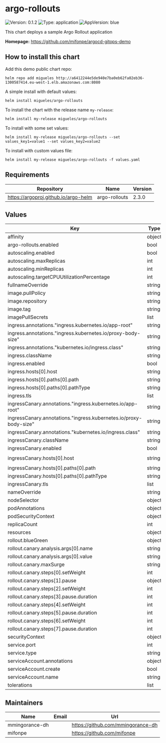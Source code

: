# argo-rollouts

![Version: 0.1.2](https://img.shields.io/badge/Version-0.1.2-informational?style=flat-square) ![Type: application](https://img.shields.io/badge/Type-application-informational?style=flat-square) ![AppVersion: blue](https://img.shields.io/badge/AppVersion-blue-informational?style=flat-square)

This chart deploys a sample Argo Rollout application

**Homepage:** <https://github.com/mifonpe/argocd-gitops-demo>

## How to install this chart

Add this demo public chart repo:

```console
helm repo add migueles http://a6412244e5de940e7ba0eb62fa02eb36-1300587414.eu-west-1.elb.amazonaws.com:8080
```

A simple install with default values:

```console
helm install migueles/argo-rollouts
```

To install the chart with the release name `my-release`:

```console
helm install my-release migueles/argo-rollouts
```

To install with some set values:

```console
helm install my-release migueles/argo-rollouts --set values_key1=value1 --set values_key2=value2
```

To install with custom values file:

```console
helm install my-release migueles/argo-rollouts -f values.yaml
```

## Requirements

| Repository | Name | Version |
|------------|------|---------|
| https://argoproj.github.io/argo-helm | argo-rollouts | 2.3.0 |

## Values

| Key | Type | Default | Description |
|-----|------|---------|-------------|
| affinity | object | `{}` |  |
| argo-rollouts.enabled | bool | `true` |  |
| autoscaling.enabled | bool | `false` |  |
| autoscaling.maxReplicas | int | `100` |  |
| autoscaling.minReplicas | int | `1` |  |
| autoscaling.targetCPUUtilizationPercentage | int | `80` |  |
| fullnameOverride | string | `""` |  |
| image.pullPolicy | string | `"IfNotPresent"` |  |
| image.repository | string | `"argoproj/rollouts-demo"` |  |
| image.tag | string | `"blue"` |  |
| imagePullSecrets | list | `[]` |  |
| ingress.annotations."ingress.kubernetes.io/app-root" | string | `"/"` |  |
| ingress.annotations."ingress.kubernetes.io/proxy-body-size" | string | `"100M"` |  |
| ingress.annotations."kubernetes.io/ingress.class" | string | `"nginx"` |  |
| ingress.className | string | `""` |  |
| ingress.enabled | bool | `true` |  |
| ingress.hosts[0].host | string | `"canary.dev.argoproj.io"` |  |
| ingress.hosts[0].paths[0].path | string | `"/"` |  |
| ingress.hosts[0].paths[0].pathType | string | `"ImplementationSpecific"` |  |
| ingress.tls | list | `[]` |  |
| ingressCanary.annotations."ingress.kubernetes.io/app-root" | string | `"/"` |  |
| ingressCanary.annotations."ingress.kubernetes.io/proxy-body-size" | string | `"100M"` |  |
| ingressCanary.annotations."kubernetes.io/ingress.class" | string | `"nginx"` |  |
| ingressCanary.className | string | `""` |  |
| ingressCanary.enabled | bool | `true` |  |
| ingressCanary.hosts[0].host | string | `"canary-preview.dev.argoproj.io"` |  |
| ingressCanary.hosts[0].paths[0].path | string | `"/"` |  |
| ingressCanary.hosts[0].paths[0].pathType | string | `"ImplementationSpecific"` |  |
| ingressCanary.tls | list | `[]` |  |
| nameOverride | string | `""` |  |
| nodeSelector | object | `{}` |  |
| podAnnotations | object | `{}` |  |
| podSecurityContext | object | `{}` |  |
| replicaCount | int | `1` |  |
| resources | object | `{}` |  |
| rollout.blueGreen | object | `{}` |  |
| rollout.canary.analysis.args[0].name | string | `"ingress"` |  |
| rollout.canary.analysis.args[0].value | string | `"argo-rollout"` |  |
| rollout.canary.maxSurge | string | `"50%"` |  |
| rollout.canary.steps[0].setWeight | int | `20` |  |
| rollout.canary.steps[1].pause | object | `{}` |  |
| rollout.canary.steps[2].setWeight | int | `40` |  |
| rollout.canary.steps[3].pause.duration | int | `10` |  |
| rollout.canary.steps[4].setWeight | int | `60` |  |
| rollout.canary.steps[5].pause.duration | int | `10` |  |
| rollout.canary.steps[6].setWeight | int | `80` |  |
| rollout.canary.steps[7].pause.duration | int | `10` |  |
| securityContext | object | `{}` |  |
| service.port | int | `80` |  |
| service.type | string | `"ClusterIP"` |  |
| serviceAccount.annotations | object | `{}` |  |
| serviceAccount.create | bool | `true` |  |
| serviceAccount.name | string | `""` |  |
| tolerations | list | `[]` |  |

## Maintainers

| Name | Email | Url |
| ---- | ------ | --- |
| mmingorance-dh |  | https://github.com/mmingorance-dh |
| mifonpe |  | https://github.com/mifonpe |
